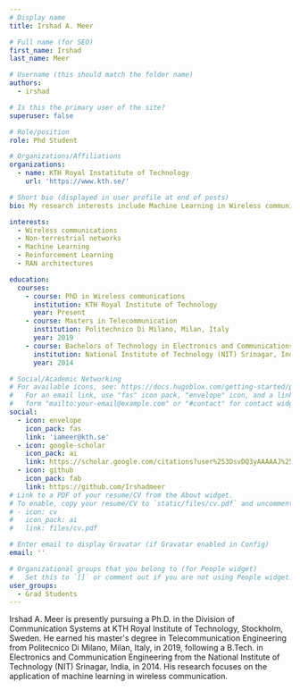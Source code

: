 ```yaml
---
# Display name
title: Irshad A. Meer

# Full name (for SEO)
first_name: Irshad
last_name: Meer

# Username (this should match the folder name)
authors:
  - irshad

# Is this the primary user of the site?
superuser: false

# Role/position
role: Phd Student

# Organizations/Affiliations
organizations:
  - name: KTH Royal Instatitute of Technology
    url: 'https://www.kth.se/'

# Short bio (displayed in user profile at end of posts)
bio: My research interests include Machine Learning in Wireless communications with focus on Reinforcement Learning.

interests:
  - Wireless communications
  - Non-terrestrial networks
  - Machine Learning
  - Reinforcement Learning
  - RAN architectures

education:
  courses:
    - course: PhD in Wireless communications
      institution: KTH Royal Institute of Technology
      year: Present
    - course: Masters in Telecommunication
      institution: Politechnico Di Milano, Milan, Italy
      year: 2019
    - course: Bachelors of Technology in Electronics and Communications Engineering
      institution: National Institute of Technology (NIT) Srinagar, India
      year: 2014

# Social/Academic Networking
# For available icons, see: https://docs.hugoblox.com/getting-started/page-builder/#icons
#   For an email link, use "fas" icon pack, "envelope" icon, and a link in the
#   form "mailto:your-email@example.com" or "#contact" for contact widget.
social:
  - icon: envelope
    icon_pack: fas
    link: 'iameer@kth.se'
  - icon: google-scholar
    icon_pack: ai
    link: https://scholar.google.com/citations?user%253DsvDQ3yAAAAAJ%2526hl%253Den
  - icon: github
    icon_pack: fab
    link: https://github.com/Irshadmeer
# Link to a PDF of your resume/CV from the About widget.
# To enable, copy your resume/CV to `static/files/cv.pdf` and uncomment the lines below.
# - icon: cv
#   icon_pack: ai
#   link: files/cv.pdf

# Enter email to display Gravatar (if Gravatar enabled in Config)
email: ''

# Organizational groups that you belong to (for People widget)
#   Set this to `[]` or comment out if you are not using People widget.
user_groups:
  - Grad Students
---
```


Irshad A. Meer is presently pursuing a Ph.D. in the Division of Communication Systems at KTH Royal Institute of Technology, Stockholm, Sweden. He earned his master's degree in Telecommunication Engineering from Politecnico Di Milano, Milan, Italy, in 2019, following a B.Tech. in Electronics and Communication Engineering from the National Institute of Technology (NIT) Srinagar, India, in 2014. His research focuses on the application of machine learning in wireless communication.